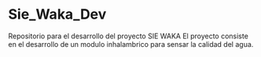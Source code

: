 # Sie_Waka_Dev
Repositorio para el desarrollo del proyecto SIE WAKA
El proyecto consiste en el desarrollo de un modulo inhalambrico para sensar la calidad del agua.